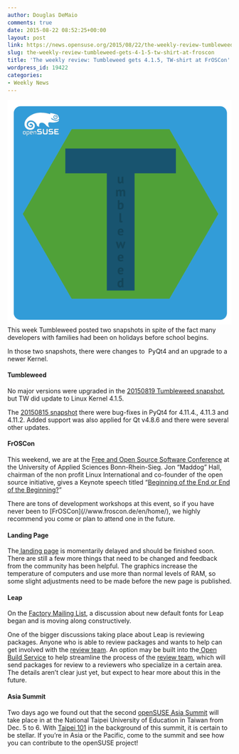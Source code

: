 ```yaml
---
author: Douglas DeMaio
comments: true
date: 2015-08-22 08:52:25+00:00
layout: post
link: https://news.opensuse.org/2015/08/22/the-weekly-review-tumbleweed-gets-4-1-5-tw-shirt-at-froscon/
slug: the-weekly-review-tumbleweed-gets-4-1-5-tw-shirt-at-froscon
title: 'The weekly review: Tumbleweed gets 4.1.5, TW-shirt at FrOSCon'
wordpress_id: 19422
categories:
- Weekly News
---
```


[![Tumbleweed](/wp-content/uploads/2015/07/Tumbleweed.png)](/wp-content/uploads/2015/07/Tumbleweed.png)This week Tumbleweed posted two snapshots in spite of the fact many developers with families had been on holidays before school begins.

In those two snapshots, there were changes to  PyQt4 and an upgrade to a newer Kernel.


#### Tumbleweed


No major versions were upgraded in the [20150819 Tumbleweed snapshot](//lists.opensuse.org/opensuse-factory/2015-08/msg00450.html), but TW did update to Linux Kernel 4.1.5.

The [20150815 snapshot](//lists.opensuse.org/opensuse-factory/2015-08/msg00398.html) there were bug-fixes in PyQt4 for 4.11.4., 4.11.3 and 4.11.2. Added support was also applied for Qt v4.8.6 and there were several other updates.


#### FrOSCon


This weekend, we are at the [Free and Open Source Software Conference](//www.froscon.de/en/home/) at the University of Applied Sciences Bonn-Rhein-Sieg. Jon “Maddog” Hall, chairman of the non profit Linux International and co-founder of the open source initiative, gives a Keynote speech titled “[Beginning of the End or End of the Beginning?](//programm.froscon.de/2015/events/1640.html)”

<!-- more -->There are tons of development workshops at this event, so if you have never been to [FrOSCon](//www.froscon.de/en/home/), we highly recommend you come or plan to attend one in the future.


#### Landing Page


The[ landing page](//cyntss.github.io/opensuse-landing-page/) is momentarily delayed and should be finished soon. There are still a few more things that need to be changed and feedback from the community has been helpful. The graphics increase the temperature of computers and use more than normal levels of RAM, so some slight adjustments need to be made before the new page is published.


#### Leap


On the [Factory Mailing List](//lists.opensuse.org/opensuse-factory/), a discussion about new default fonts for Leap began and is moving along constructively.

One of the bigger discussions taking place about Leap is reviewing packages. Anyone who is able to review packages and wants to help can get involved with the [review team](https://en.opensuse.org/openSUSE:OpenSUSE_review_team). An option may be built into the[ Open Build Service](https://en.opensuse.org/Portal:Build_Service) to help streamline the process of the [review team](https://en.opensuse.org/openSUSE:OpenSUSE_review_team), which will send packages for review to a reviewers who specialize in a certain area. The details aren’t clear just yet, but expect to hear more about this in the future.


#### Asia Summit


Two days ago we found out that the second [openSUSE Asia Summit](https://news.opensuse.org/2015/08/20/the-second-opensuse-asia-summit-is-arriving/) will take place in at the National Taipei University of Education in Taiwan from Dec. 5 to 6. With [Taipei 101](https://en.wikipedia.org/wiki/Taipei_101) in the background of this summit, it is certain to be stellar. If you’re in Asia or the Pacific, come to the summit and see how you can contribute to the openSUSE project!
